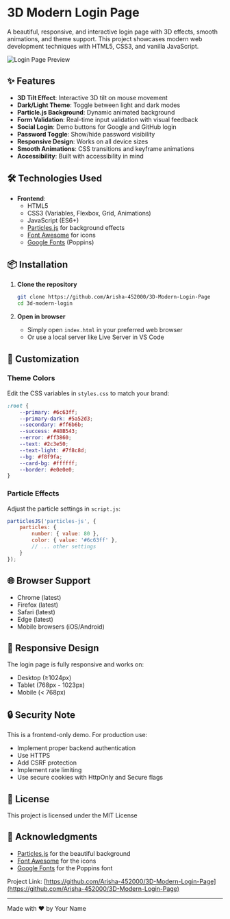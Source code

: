 # 3D Modern Login Page

A beautiful, responsive, and interactive login page with 3D effects, smooth animations, and theme support. This project showcases modern web development techniques with HTML5, CSS3, and vanilla JavaScript.

![Login Page Preview](https://via.placeholder.com/800x500/6c63ff/ffffff?text=3D+Modern+Login+Page)

## ✨ Features

- **3D Tilt Effect**: Interactive 3D tilt on mouse movement
- **Dark/Light Theme**: Toggle between light and dark modes
- **Particle.js Background**: Dynamic animated background
- **Form Validation**: Real-time input validation with visual feedback
- **Social Login**: Demo buttons for Google and GitHub login
- **Password Toggle**: Show/hide password visibility
- **Responsive Design**: Works on all device sizes
- **Smooth Animations**: CSS transitions and keyframe animations
- **Accessibility**: Built with accessibility in mind


## 🛠️ Technologies Used

- **Frontend**:
  - HTML5
  - CSS3 (Variables, Flexbox, Grid, Animations)
  - JavaScript (ES6+)
  - [Particles.js](https://vincentgarreau.com/particles.js/) for background effects
  - [Font Awesome](https://fontawesome.com/) for icons
  - [Google Fonts](https://fonts.google.com/) (Poppins)

## 📦 Installation

1. **Clone the repository**
   ```bash
   git clone https://github.com/Arisha-452000/3D-Modern-Login-Page
   cd 3d-modern-login
   ```

2. **Open in browser**
   - Simply open `index.html` in your preferred web browser
   - Or use a local server like Live Server in VS Code

## 🎨 Customization

### Theme Colors
Edit the CSS variables in `styles.css` to match your brand:

```css
:root {
    --primary: #6c63ff;
    --primary-dark: #5a52d3;
    --secondary: #ff6b6b;
    --success: #4BB543;
    --error: #ff3860;
    --text: #2c3e50;
    --text-light: #7f8c8d;
    --bg: #f8f9fa;
    --card-bg: #ffffff;
    --border: #e0e0e0;
}
```

### Particle Effects
Adjust the particle settings in `script.js`:

```javascript
particlesJS('particles-js', {
    particles: {
        number: { value: 80 },
        color: { value: '#6c63ff' },
        // ... other settings
    }
});
```

## 🌐 Browser Support

- Chrome (latest)
- Firefox (latest)
- Safari (latest)
- Edge (latest)
- Mobile browsers (iOS/Android)

## 📱 Responsive Design

The login page is fully responsive and works on:
- Desktop (≥1024px)
- Tablet (768px - 1023px)
- Mobile (< 768px)

## 🔒 Security Note

This is a frontend-only demo. For production use:
- Implement proper backend authentication
- Use HTTPS
- Add CSRF protection
- Implement rate limiting
- Use secure cookies with HttpOnly and Secure flags

## 📝 License

This project is licensed under the MIT License 

## 🙏 Acknowledgments

- [Particles.js](https://vincentgarreau.com/particles.js/) for the beautiful background
- [Font Awesome](https://fontawesome.com/) for the icons
- [Google Fonts](https://fonts.google.com/) for the Poppins font


Project Link: [https://github.com/Arisha-452000/3D-Modern-Login-Page](https://github.com/Arisha-452000/3D-Modern-Login-Page)

---

Made with ❤️ by Your Name
